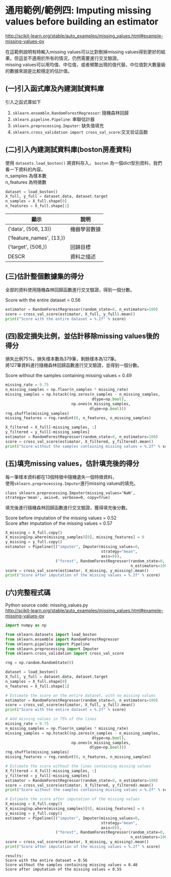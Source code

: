 # 通用範例/範例四: Imputing missing values before building an estimator

http://scikit-learn.org/stable/auto_examples/missing_values.html#example-missing-values-py

在這範例說明有時輸入missing values可以比對刪掉missing values得到更好的結果。但這並不適用於所有的情況，仍然需要進行交叉驗證。<br />
missing values可以用均值、中位值，或者頻繁出現的值代替。中位值對大數量級的數據來說是比較穩定的估計值。

## (一)引入函式庫及內建測試資料庫

引入之函式庫如下

1. `sklearn.ensemble.RandomForestRegressor`: 隨機森林回歸
2. `sklearn.pipeline.Pipeline`: 串聯估計器
3. `sklearn.preprocessing.Imputer`: 缺失值填充
4. `sklearn.cross_validation import cross_val_score`:交叉验证函数

## (二)引入內建測試資料庫(boston房產資料)
使用 `datasets.load_boston()` 將資料存入， `boston` 為一個dict型別資料，我們看一下資料的內容。<br />
n_samples 為樣本數<br />
n_features 為特徵數

```python
dataset = load_boston()
X_full, y_full = dataset.data, dataset.target
n_samples = X_full.shape[0]
n_features = X_full.shape[1]
```

| 顯示 | 說明 |
| -- | -- |
| ('data', (506, 13))| 機器學習數據 |
| ('feature_names', (13,)) |  |
| ('target', (506,)) | 回歸目標 |
| DESCR | 資料之描述 |


## (三)估計整個數據集的得分
全部的資料使用隨機森林回歸函數進行交叉驗證，得到一個分數。<br />

Score with the entire dataset = 0.56
```python
estimator = RandomForestRegressor(random_state=0, n_estimators=100)
score = cross_val_score(estimator, X_full, y_full).mean()
print("Score with the entire dataset = %.2f" % score)
```

## (四)設定損失比例，並估計移除missing values後的得分
損失比例75%，損失樣本數為379筆，剩餘樣本為127筆。<br />
將127筆資料進行隨機森林回歸函數進行交叉驗證，並得到一個分數。<br />

Score without the samples containing missing values = 0.49
```python
missing_rate = 0.75
n_missing_samples = np.floor(n_samples * missing_rate)
missing_samples = np.hstack((np.zeros(n_samples - n_missing_samples,
                                      dtype=np.bool),
                             np.ones(n_missing_samples,
                                     dtype=np.bool)))
rng.shuffle(missing_samples)
missing_features = rng.randint(0, n_features, n_missing_samples)

X_filtered = X_full[~missing_samples, :]
y_filtered = y_full[~missing_samples]
estimator = RandomForestRegressor(random_state=0, n_estimators=100)
score = cross_val_score(estimator, X_filtered, y_filtered).mean()
print("Score without the samples containing missing values = %.2f" % score)
```
## (五)填充missing values，估計填充後的得分
每一筆樣本資料都在13個特徵中隨機遺失一個特徵資料，<br />
使用`sklearn.preprocessing.Imputer`進行missing values的填充。<br />

```
class sklearn.preprocessing.Imputer(missing_values='NaN', strategy='mean', axis=0, verbose=0, copy=True)
```

填充後進行隨機森林回歸函數進行交叉驗證，獲得填充後分數。

Score before imputation of the missing values = 0.52<br />
Score after imputation of the missing values = 0.57

```python
X_missing = X_full.copy()
X_missing[np.where(missing_samples)[0], missing_features] = 0
y_missing = y_full.copy()
estimator = Pipeline([("imputer", Imputer(missing_values=0,
                                          strategy="mean",
                                          axis=0)),
                      ("forest", RandomForestRegressor(random_state=0,
                                                       n_estimators=100))])
score = cross_val_score(estimator, X_missing, y_missing).mean()
print("Score after imputation of the missing values = %.2f" % score)
```

## (六)完整程式碼
Python source code: missing_values.py<br />
http://scikit-learn.org/stable/auto_examples/missing_values.html#example-missing-values-py
```python
import numpy as np

from sklearn.datasets import load_boston
from sklearn.ensemble import RandomForestRegressor
from sklearn.pipeline import Pipeline
from sklearn.preprocessing import Imputer
from sklearn.cross_validation import cross_val_score

rng = np.random.RandomState(0)

dataset = load_boston()
X_full, y_full = dataset.data, dataset.target
n_samples = X_full.shape[0]
n_features = X_full.shape[1]

# Estimate the score on the entire dataset, with no missing values
estimator = RandomForestRegressor(random_state=0, n_estimators=100)
score = cross_val_score(estimator, X_full, y_full).mean()
print("Score with the entire dataset = %.2f" % score)

# Add missing values in 75% of the lines
missing_rate = 0.75
n_missing_samples = np.floor(n_samples * missing_rate)
missing_samples = np.hstack((np.zeros(n_samples - n_missing_samples,
                                      dtype=np.bool),
                             np.ones(n_missing_samples,
                                     dtype=np.bool)))
rng.shuffle(missing_samples)
missing_features = rng.randint(0, n_features, n_missing_samples)

# Estimate the score without the lines containing missing values
X_filtered = X_full[~missing_samples, :]
y_filtered = y_full[~missing_samples]
estimator = RandomForestRegressor(random_state=0, n_estimators=100)
score = cross_val_score(estimator, X_filtered, y_filtered).mean()
print("Score without the samples containing missing values = %.2f" % score)

# Estimate the score after imputation of the missing values
X_missing = X_full.copy()
X_missing[np.where(missing_samples)[0], missing_features] = 0
y_missing = y_full.copy()
estimator = Pipeline([("imputer", Imputer(missing_values=0,
                                          strategy="mean",
                                          axis=0)),
                      ("forest", RandomForestRegressor(random_state=0,
                                                       n_estimators=100))])
score = cross_val_score(estimator, X_missing, y_missing).mean()
print("Score after imputation of the missing values = %.2f" % score)
```
```
results:
Score with the entire dataset = 0.56
Score without the samples containing missing values = 0.48
Score after imputation of the missing values = 0.55
```


